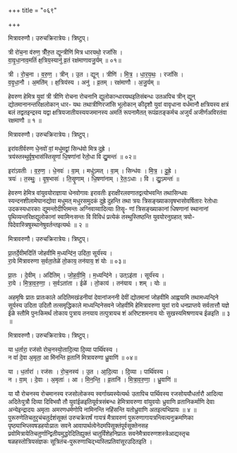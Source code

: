 +++
title = "०६९"

+++


मित्रावरुणौ। उरुचक्रिरात्रेयः। त्रिष्टुप्।

त्री रो॑च॒ना व॑रुण॒ त्रीँरु॒त द्यून्त्रीणि॑ मित्र धारयथो॒ रजां॑सि ।  
वा॒वृ॒धा॒नाव॒मतिं॑ क्ष॒त्रिय॒स्यानु॑ व्र॒तं रक्ष॑माणावजु॒र्यम् ॥ ०१॥

त्री । रो॒च॒ना । व॒रु॒ण॒ । त्रीन् । उ॒त । द्यून् । त्रीणि॑ । मि॒त्र॒ । धा॒र॒य॒थः॒ । रजां॑सि ।  
व॒वृ॒धा॒नौ । अ॒मति॑म् । क्ष॒त्रिय॑स्य । अनु॑ । व्र॒तम् । रक्ष॑माणौ । अ॒जु॒र्यम् ॥

हेवरुण हेमित्र युवां त्री त्रीणि रोचना रोचनानि द्युलोकान्धारयथइतिसंबन्धः उतअपिच त्रीन् द्यून् द्योतमानानन्तरिक्षलोकान् धार- यथः तथात्रीणिरजांसि भूलोकान् कीदृशौ युवां वावृधाना वर्धमानौ क्षत्रियस्य क्षत्रं बलं तद्वतइन्द्रस्य यद्वा क्षत्रियजातीयस्ययजमानस्य अमतिं रूपनामैतत् रूपंव्रतङ्कर्मच अजुर्यं अजीर्णंअविरतंवा रक्षमाणौ ॥ १ ॥

मित्रावरुणौ। उरुचक्रिरात्रेयः। त्रिष्टुप्।

इरा॑वतीर्वरुण धे॒नवो॑ वां॒ मधु॑मद्वां॒ सिन्ध॑वो मित्र दुह्रे ।  
त्रय॑स्तस्थुर्वृष॒भास॑स्तिसृ॒णां धि॒षणा॑नां रेतो॒धा वि द्यु॒मन्तः॑ ॥ ०२॥

इरा॑ऽवतीः । व॒रु॒ण॒ । धे॒नवः॑ । वा॒म् । मधु॑ऽमत् । वा॒म् । सिन्ध॑वः । मि॒त्र॒ । दु॒ह्रे॒ ।  
त्रयः॑ । त॒स्थुः॒ । वृ॒ष॒भासः॑ । ति॒सॄ॒णाम् । धि॒षणा॑नाम् । रे॒तः॒ऽधाः । वि । द्यु॒ऽमन्तः॑ ॥

हेवरुण हेमित्र वांयुवयोराज्ञाया धेनवोगावः इरावतीः इराक्षीरलवणातद्वत्योभवन्ति तथासिन्धवः स्यन्दनशीलामेघानद्योवा मधुमत् मधुरसमुदकं दुह्रे दुहन्ति तथा त्रयः त्रिसङ्ख्याकावृषभासोवर्षितारः रेतोधाः उदकस्यधारकाः द्युमन्तोदीप्तिमन्तः अग्निवाय्वादित्याः तिसॄ- णां त्रिसङ्ख्याकानां धिषणानां स्थानानां पृथिव्यन्तरिक्षद्युलोकानां स्वामिनःसन्तः वि विविधं प्रत्येकं तस्थुस्तिष्ठन्ति युवयोरनुग्रहात् त्रयो- पिदेवास्त्रिषुस्थानेषुवर्तन्तइत्यर्थः ॥ २ ॥

मित्रावरुणौ। उरुचक्रिरात्रेयः। त्रिष्टुप्।

प्रा॒तर्दे॒वीमदि॑तिं जोहवीमि म॒ध्यन्दि॑न॒ उदि॑ता॒ सूर्य॑स्य ।  
रा॒ये मि॑त्रावरुणा स॒र्वता॒तेळे॑ तो॒काय॒ तन॑याय॒ शं योः ॥ ०३॥

प्रा॒तः । दे॒वीम् । अदि॑तिम् । जो॒ह॒वी॒मि॒ । म॒ध्यन्दि॑ने । उत्ऽइ॑ता । सूर्य॑स्य ।  
रा॒ये । मि॒त्रा॒व॒रु॒णा॒ । स॒र्वऽता॑ता । ईळे॑ । तो॒काय॑ । तन॑याय । शम् । योः ॥

अहमृषिः प्रातः प्रातःकाले अदितिमखंडनीयां देवानांजननी देवीं द्योतमानां जोहवीमि आह्वयामि तथामध्यन्दिने सूर्यस्य उदिता उदितौ तत्समृद्धिकाले माध्यन्दिनेसवने जोहवीमि हेमित्रावरुणा युवां राये धनप्राप्तये सर्वतात्तौ यज्ञे ईळे स्तौमि पुनःकिमर्थं तोकाय पुत्राय तनयाय तत्पुत्रायच शं अरिष्टशमनाय योः सुखस्यमिश्रणायच ईळइति ॥ ३ ॥

मित्रावरुणौ। उरुचक्रिरात्रेयः। त्रिष्टुप्।

या ध॒र्तारा॒ रज॑सो रोच॒नस्यो॒तादि॒त्या दि॒व्या पार्थि॑वस्य ।  
न वां॑ दे॒वा अ॒मृता॒ आ मि॑नन्ति व्र॒तानि॑ मित्रावरुणा ध्रु॒वाणि॑ ॥ ०४॥

या । ध॒र्तारा॑ । रज॑सः । रो॒च॒नस्य॑ । उ॒त । आ॒दि॒त्या । दि॒व्या । पार्थि॑वस्य ।  
न । वा॒म् । दे॒वाः । अ॒मृताः॑ । आ । मि॒न॒न्ति॒ । व्र॒तानि॑ । मि॒त्रा॒व॒रु॒णा॒ । ध्रु॒वाणि॑ ॥

या यौ रोचनस्य रोचमानस्य रजसोलोकस्य स्वर्गाख्यस्येत्यर्थः उतापिच पार्थिवस्य रजसोययौधर्तारौ आदित्या अदितेःपुत्रौ दिव्या दिविभवौ तौ युवांईळइतियूर्वत्रसंबन्धः हेमित्रावरुणा वांयुवयोः ध्रुवाणि व्रतानिकर्माणि देवाः अन्येइन्द्रादयः अमृताः अमरणधर्मणोपि नामिनन्ति नहिंसन्ति यतोध्रुवाणि अतइत्यभिप्रायः ॥ ४ ॥पुरूरुणेतिचतुरृचंचतुर्दशंसूक्तं उरुचक्रेरार्षं गायत्रं मैत्रावरुणं पुरूरुणागायत्रन्त्वित्यनुक्रमणिका पृष्ठ्याभिप्लवषडहयोःप्रातः सवने आवापार्थत्वेनेदमपिसूक्तंपूर्वसूक्तेनसह प्रवोमित्रायेतिचतुर्णान्द्वितीयमुद्धरेदितिह्युक्तं चातुर्विंशेहनिप्रातः सवनेमैत्रावरुणशस्त्रेआद्यस्तृचः षळहस्तोत्रियसंज्ञकः सूत्रितंच-पुरूरुणाचिद्भ्यस्तिप्रतिवांसूरउदितइति ।